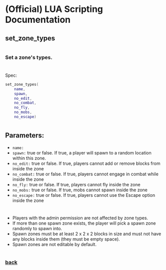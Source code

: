 
# (Official) LUA Scripting Documentation

## set_zone_types
#
### Set a zone's types.
#
Spec:
```lua
set_zone_types(
	name,
	spawn,
	no_edit,
	no_combat,
	no_fly,
	no_mobs,
	no_escape)
```
#
## Parameters:
- `name:` 
- `spawn:` true or false. If true, a player will spawn to a random location within this zone.
- `no_edit:` true or false. If true, players cannot add or remove blocks from inside the zone
- `no_combat:` true or false. If true, players cannot engage in combat while inside the zone
- `no_fly:` true or false. If true, players cannot fly inside the zone
- `no_mobs:` true or false. If true, mobs cannot spawn inside the zone
- `no_escape:` true or false. If true, players cannot use the Escape option inside the zone
#  


- Players with the admin permission are not affected by zone types.
- If more than one spawn zone exists, the player will pick a spawn zone randomly to spawn into.
- Spawn zones must be at least 2 x 2 x 2 blocks in size and must not have any blocks inside them (they must be empty space).
- Spawn zones are not editable by default.

#
### [back](../zones)

